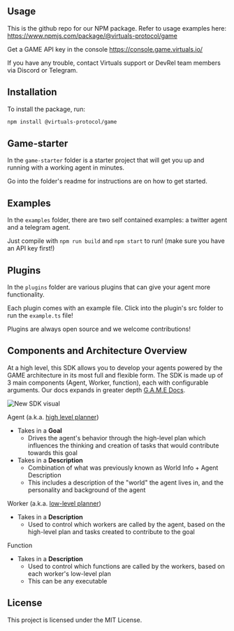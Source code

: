 
## Usage

This is the github repo for our NPM package. Refer to usage examples here: https://www.npmjs.com/package/@virtuals-protocol/game

Get a GAME API key in the console https://console.game.virtuals.io/

If you have any trouble, contact Virtuals support or DevRel team members via Discord or Telegram.


## Installation

To install the package, run:

```bash
npm install @virtuals-protocol/game
```

## Game-starter
In the `game-starter` folder is a starter project that will get you up and running with a working agent in minutes. 

Go into the folder's readme for instructions are on how to get started.


## Examples
In the `examples` folder, there are two self contained examples: a twitter agent and a telegram agent. 

Just compile with `npm run build` and `npm start` to run! (make sure you have an API key first!)

## Plugins
In the `plugins` folder are various plugins that can give your agent more functionality. 

Each plugin comes with an example file. Click into the plugin's src folder to run the `example.ts` file!

Plugins are always open source and we welcome contributions! 


## Components and Architecture Overview

At a high level, this SDK allows you to develop your agents powered by the GAME architecture in its most full and flexible form. The SDK is made up of 3 main components (Agent, Worker, function), each with configurable arguments. Our docs expands in greater depth [G.A.M.E Docs](https://docs.game.virtuals.io/game-sdk).



![New SDK visual](docs/imgs/new_sdk_visual.png)


Agent (a.k.a. [high level planner](https://docs.game.virtuals.io/game-cloud#high-level-planner-context))
- Takes in a <b>Goal</b>
  - Drives the agent's behavior through the high-level plan which influences the thinking and creation of tasks that would contribute towards this goal
- Takes in a <b>Description</b>
  - Combination of what was previously known as World Info + Agent Description
  - This includes a description of the "world" the agent lives in, and the personality and background of the agent

Worker (a.k.a. [low-level planner](https://docs.game.virtuals.io/game-cloud#low-level-planner-context)) 
- Takes in a <b>Description</b>
  - Used to control which workers are called by the agent, based on the high-level plan and tasks created to contribute to the goal

Function
- Takes in a <b>Description</b>
  - Used to control which functions are called by the workers, based on each worker's low-level plan
  - This can be any executable


## License

This project is licensed under the MIT License.

